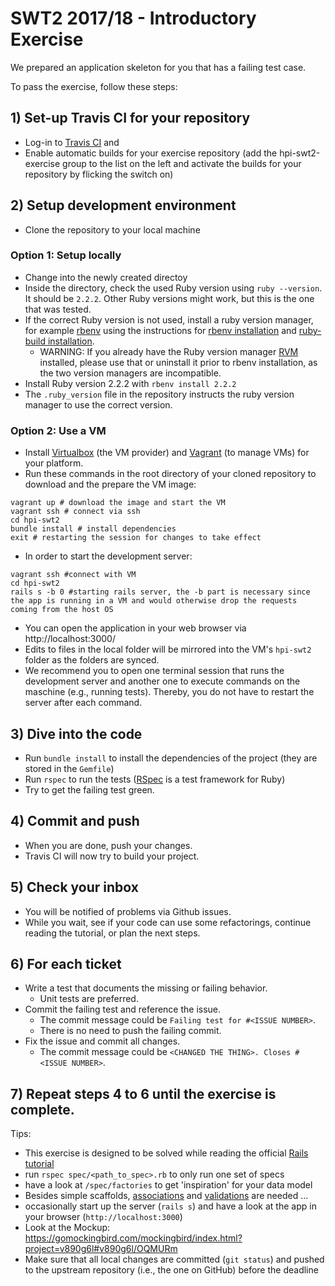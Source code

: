 # SWT2 2017/18 - Introductory Exercise

We prepared an application skeleton for you that has a failing test case.

To pass the exercise, follow these steps:

## 1) Set-up Travis CI for your repository

* Log-in to [Travis CI](http://travis-ci.org) and
* Enable automatic builds for your exercise repository (add the hpi-swt2-exercise group to the list on the left and activate the builds for your repository by flicking the switch on)

## 2) Setup development environment

* Clone the repository to your local machine

### Option 1: Setup locally
* Change into the newly created directoy
* Inside the directory, check the used Ruby version using `ruby --version`. It should be `2.2.2`. Other Ruby versions might work, but this is the one that was tested.
* If the correct Ruby version is not used, install a ruby version manager, for example [rbenv](https://github.com/rbenv/rbenv) using the instructions for [rbenv installation](https://github.com/rbenv/rbenv#basic-github-checkout) and [ruby-build installation](https://github.com/rbenv/ruby-build#installing-as-an-rbenv-plugin-recommended).
  * WARNING: If you already have the Ruby version manager [RVM](https://rvm.io/) installed, please use that or uninstall it prior to rbenv installation, as the two version managers are incompatible.
* Install Ruby version 2.2.2 with `rbenv install 2.2.2`
* The `.ruby_version` file in the repository instructs the ruby version manager to use the correct version.

### Option 2: Use a VM
* Install [Virtualbox](https://www.virtualbox.org/manual/ch02.html) (the VM provider) and [Vagrant](https://www.vagrantup.com/docs/installation/) (to manage VMs) for your platform.
* Run these commands in the root directory of your cloned repository to download and the prepare the VM image:

```
vagrant up # download the image and start the VM
vagrant ssh # connect via ssh
cd hpi-swt2
bundle install # install dependencies
exit # restarting the session for changes to take effect
```
* In order to start the development server:

```
vagrant ssh #connect with VM
cd hpi-swt2
rails s -b 0 #starting rails server, the -b part is necessary since the app is running in a VM and would otherwise drop the requests coming from the host OS
```

* You can open the application in your web browser via http://localhost:3000/
* Edits to files in the local folder will be mirrored into the VM's `hpi-swt2` folder as the folders are synced.
* We recommend you to open one terminal session that runs the development server and another one to execute commands on the maschine (e.g., running tests). Thereby, you do not have to restart the server after each command.

## 3) Dive into the code

* Run `bundle install` to install the dependencies of the project (they are stored in the `Gemfile`)
* Run `rspec` to run the tests ([RSpec](http://rspec.info/) is a test framework for Ruby)
* Try to get the failing test green.

## 4) Commit and push

* When you are done, push your changes.
* Travis CI will now try to build your project.

## 5) Check your inbox

* You will be notified of problems via Github issues.
* While you wait, see if your code can use some refactorings, continue reading the tutorial, or plan the next steps.

## 6) For each ticket

* Write a test that documents the missing or failing behavior.
  * Unit tests are preferred.
* Commit the failing test and reference the issue.
  * The commit message could be `Failing test for #<ISSUE NUMBER>`.
  * There is no need to push the failing commit.
* Fix the issue and commit all changes.
  * The commit message could be `<CHANGED THE THING>. Closes #<ISSUE NUMBER>`.

## 7) Repeat steps 4 to 6 until the exercise is complete.

Tips:

* This exercise is designed to be solved while reading the official [Rails tutorial](http://guides.rubyonrails.org/v4.2/getting_started.html)
* run `rspec spec/<path_to_spec>.rb` to only run one set of specs
* have a look at `/spec/factories` to get 'inspiration' for your data model
* Besides simple scaffolds, [associations](http://guides.rubyonrails.org/association_basics.html) and [validations](http://guides.rubyonrails.org/active_record_validations.html) are needed ...
* occasionally start up the server (`rails s`) and have a look at the app in your browser (`http://localhost:3000`)
* Look at the Mockup: https://gomockingbird.com/mockingbird/index.html?project=v890g6l#v890g6l/OQMURm
* Make sure that all local changes are committed (`git status`) and pushed to the upstream repository (i.e., the one on GitHub) before the deadline

